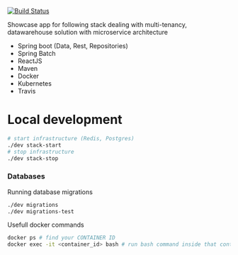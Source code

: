 [![Build Status](https://travis-ci.com/marecica2/dwh.svg?branch=develop)](https://travis-ci.com/marecica2/dwh)

Showcase app for following stack dealing with multi-tenancy, 
datawarehouse solution with microservice architecture
- Spring boot (Data, Rest, Repositories)
- Spring Batch
- ReactJS
- Maven
- Docker
- Kubernetes
- Travis 

# Local development
```bash
# start infrastructure (Redis, Postgres)
./dev stack-start 
# stop infrastructure
./dev stack-stop 
```

### Databases

Running database migrations

```bash
./dev migrations
./dev migrations-test
```

Usefull docker commands

```bash
docker ps # find your CONTAINER ID
docker exec -it <container_id> bash # run bash command inside that container
```
